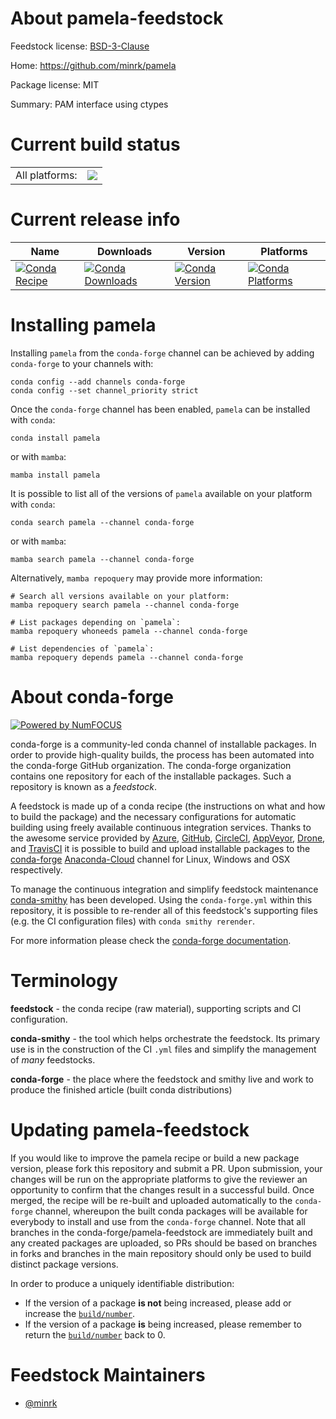About pamela-feedstock
======================

Feedstock license: [BSD-3-Clause](https://github.com/conda-forge/pamela-feedstock/blob/main/LICENSE.txt)

Home: https://github.com/minrk/pamela

Package license: MIT

Summary: PAM interface using ctypes

Current build status
====================


<table><tr><td>All platforms:</td>
    <td>
      <a href="https://dev.azure.com/conda-forge/feedstock-builds/_build/latest?definitionId=3187&branchName=main">
        <img src="https://dev.azure.com/conda-forge/feedstock-builds/_apis/build/status/pamela-feedstock?branchName=main">
      </a>
    </td>
  </tr>
</table>

Current release info
====================

| Name | Downloads | Version | Platforms |
| --- | --- | --- | --- |
| [![Conda Recipe](https://img.shields.io/badge/recipe-pamela-green.svg)](https://anaconda.org/conda-forge/pamela) | [![Conda Downloads](https://img.shields.io/conda/dn/conda-forge/pamela.svg)](https://anaconda.org/conda-forge/pamela) | [![Conda Version](https://img.shields.io/conda/vn/conda-forge/pamela.svg)](https://anaconda.org/conda-forge/pamela) | [![Conda Platforms](https://img.shields.io/conda/pn/conda-forge/pamela.svg)](https://anaconda.org/conda-forge/pamela) |

Installing pamela
=================

Installing `pamela` from the `conda-forge` channel can be achieved by adding `conda-forge` to your channels with:

```
conda config --add channels conda-forge
conda config --set channel_priority strict
```

Once the `conda-forge` channel has been enabled, `pamela` can be installed with `conda`:

```
conda install pamela
```

or with `mamba`:

```
mamba install pamela
```

It is possible to list all of the versions of `pamela` available on your platform with `conda`:

```
conda search pamela --channel conda-forge
```

or with `mamba`:

```
mamba search pamela --channel conda-forge
```

Alternatively, `mamba repoquery` may provide more information:

```
# Search all versions available on your platform:
mamba repoquery search pamela --channel conda-forge

# List packages depending on `pamela`:
mamba repoquery whoneeds pamela --channel conda-forge

# List dependencies of `pamela`:
mamba repoquery depends pamela --channel conda-forge
```


About conda-forge
=================

[![Powered by
NumFOCUS](https://img.shields.io/badge/powered%20by-NumFOCUS-orange.svg?style=flat&colorA=E1523D&colorB=007D8A)](https://numfocus.org)

conda-forge is a community-led conda channel of installable packages.
In order to provide high-quality builds, the process has been automated into the
conda-forge GitHub organization. The conda-forge organization contains one repository
for each of the installable packages. Such a repository is known as a *feedstock*.

A feedstock is made up of a conda recipe (the instructions on what and how to build
the package) and the necessary configurations for automatic building using freely
available continuous integration services. Thanks to the awesome service provided by
[Azure](https://azure.microsoft.com/en-us/services/devops/), [GitHub](https://github.com/),
[CircleCI](https://circleci.com/), [AppVeyor](https://www.appveyor.com/),
[Drone](https://cloud.drone.io/welcome), and [TravisCI](https://travis-ci.com/)
it is possible to build and upload installable packages to the
[conda-forge](https://anaconda.org/conda-forge) [Anaconda-Cloud](https://anaconda.org/)
channel for Linux, Windows and OSX respectively.

To manage the continuous integration and simplify feedstock maintenance
[conda-smithy](https://github.com/conda-forge/conda-smithy) has been developed.
Using the ``conda-forge.yml`` within this repository, it is possible to re-render all of
this feedstock's supporting files (e.g. the CI configuration files) with ``conda smithy rerender``.

For more information please check the [conda-forge documentation](https://conda-forge.org/docs/).

Terminology
===========

**feedstock** - the conda recipe (raw material), supporting scripts and CI configuration.

**conda-smithy** - the tool which helps orchestrate the feedstock.
                   Its primary use is in the construction of the CI ``.yml`` files
                   and simplify the management of *many* feedstocks.

**conda-forge** - the place where the feedstock and smithy live and work to
                  produce the finished article (built conda distributions)


Updating pamela-feedstock
=========================

If you would like to improve the pamela recipe or build a new
package version, please fork this repository and submit a PR. Upon submission,
your changes will be run on the appropriate platforms to give the reviewer an
opportunity to confirm that the changes result in a successful build. Once
merged, the recipe will be re-built and uploaded automatically to the
`conda-forge` channel, whereupon the built conda packages will be available for
everybody to install and use from the `conda-forge` channel.
Note that all branches in the conda-forge/pamela-feedstock are
immediately built and any created packages are uploaded, so PRs should be based
on branches in forks and branches in the main repository should only be used to
build distinct package versions.

In order to produce a uniquely identifiable distribution:
 * If the version of a package **is not** being increased, please add or increase
   the [``build/number``](https://docs.conda.io/projects/conda-build/en/latest/resources/define-metadata.html#build-number-and-string).
 * If the version of a package **is** being increased, please remember to return
   the [``build/number``](https://docs.conda.io/projects/conda-build/en/latest/resources/define-metadata.html#build-number-and-string)
   back to 0.

Feedstock Maintainers
=====================

* [@minrk](https://github.com/minrk/)

